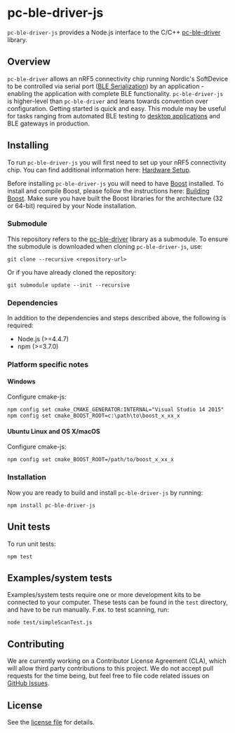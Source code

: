 # pc-ble-driver-js

`pc-ble-driver-js` provides a Node.js interface to the C/C++ [pc-ble-driver](https://github.com/NordicSemiconductor/pc-ble-driver) library. 

## Overview

`pc-ble-driver` allows an nRF5 connectivity chip running Nordic's SoftDevice to be controlled via serial port ([BLE Serialization](https://infocenter.nordicsemi.com/index.jsp?topic=%2Fcom.nordic.infocenter.sdk5.v12.0.0%2Flib_serialization.html)) by an application - enabling the application with complete BLE functionality. `pc-ble-driver-js` is higher-level than `pc-ble-driver` and leans towards convention over configuration. Getting started is quick and easy. This module may be useful for tasks ranging from automated BLE testing to [desktop applications](https://www.nordicsemi.com/eng/Products/Bluetooth-low-energy/nRF-Connect-for-desktop) and BLE gateways in production.

## Installing

To run `pc-ble-driver-js` you will first need to set up your nRF5 connectivity chip. You can find additional information here: [Hardware Setup](https://github.com/NordicSemiconductor/pc-ble-driver#hardware-setup).

Before installing `pc-ble-driver-js` you will need to have [Boost](http://www.boost.org/) installed. To install and compile Boost, please follow the instructions here: [Building Boost](https://github.com/NordicSemiconductor/pc-ble-driver#building-boost). Make sure you have built the Boost libraries for the architecture (32 or 64-bit) required by your Node installation.

### Submodule

This repository refers to the [pc-ble-driver](https://github.com/NordicSemiconductor/pc-ble-driver) library as a submodule. To ensure the submodule is downloaded when cloning `pc-ble-driver-js`, use:

    git clone --recursive <repository-url>

Or if you have already cloned the repository:

    git submodule update --init --recursive

### Dependencies

In addition to the dependencies and steps described above, the following is required:
* Node.js (>=4.4.7)
* npm (>=3.7.0)

### Platform specific notes

#### Windows

Configure cmake-js:

    npm config set cmake_CMAKE_GENERATOR:INTERNAL="Visual Studio 14 2015"
    npm config set cmake_BOOST_ROOT=c:\path\to\boost_x_xx_x

#### Ubuntu Linux and OS X/macOS

Configure cmake-js:

    npm config set cmake_BOOST_ROOT=/path/to/boost_x_xx_x

### Installation

Now you are ready to build and install `pc-ble-driver-js` by running:

    npm install pc-ble-driver-js

## Unit tests

To run unit tests:

    npm test

## Examples/system tests

Examples/system tests require one or more development kits to be connected to your computer. These tests can be found in the `test` directory, and have to be run manually. F.ex. to test scanning, run:

    node test/simpleScanTest.js

## Contributing

We are currently working on a Contributor License Agreement (CLA), which will allow third party contributions to this project. We do not accept pull requests for the time being, but feel free to file code related issues on [GitHub Issues](https://github.com/NordicSemiconductor/pc-ble-driver-js/issues).

## License

See the [license file](LICENSE) for details.
